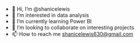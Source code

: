 - 👋 Hi, I’m @shanicelewis
- 👀 I’m interested in data analysis 
- 🌱 I’m currently learning Power BI
- 💞️ I’m looking to collaborate on interesting projects
- 📫 How to reach me shanicelewis630@gmail.com

<!---
shanicelewis/shanicelewis is a ✨ special ✨ repository because its `README.md` (this file) appears on your GitHub profile.
You can click the Preview link to take a look at your changes.
--->
